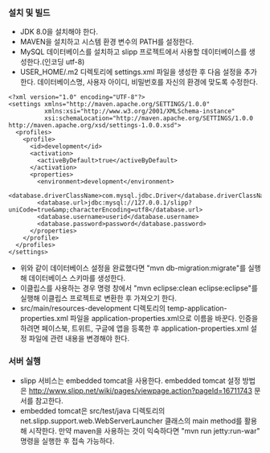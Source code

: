 ### 설치 및 빌드
* JDK 8.0을 설치해야 한다.
* MAVEN을 설치하고 시스템 환경 변수의 PATH를 설정한다.
* MySQL 데이터베이스를 설치하고 slipp 프로젝트에서 사용할 데이터베이스를 생성한다.(인코딩 utf-8)
* USER_HOME/.m2 디렉토리에 settings.xml 파일을 생성한 후 다음 설정을 추가한다. 데이터베이스명, 사용자 아이디, 비밀번호를 자신의 환경에 맞도록 수정한다.

```
<?xml version="1.0" encoding="UTF-8"?>
<settings xmlns="http://maven.apache.org/SETTINGS/1.0.0"
          xmlns:xsi="http://www.w3.org/2001/XMLSchema-instance"
          xsi:schemaLocation="http://maven.apache.org/SETTINGS/1.0.0 http://maven.apache.org/xsd/settings-1.0.0.xsd">
  <profiles>
    <profile>
      <id>development</id>
      <activation>
        <activeByDefault>true</activeByDefault>
      </activation>
      <properties>
        <environment>development</environment>
        <database.driverClassName>com.mysql.jdbc.Driver</database.driverClassName>
        <database.url>jdbc:mysql://127.0.0.1/slipp?uniCode=true&amp;characterEncoding=utf8</database.url>
        <database.username>userid</database.username>
        <database.password>password</database.password>
      </properties>
    </profile>
  </profiles>
</settings>
```

* 위와 같이 데이터베이스 설정을 완료했다면 "mvn db-migration:migrate"를 실행해 데이터베이스 스키마를 생성한다.
* 이클립스를 사용하는 경우 명령 창에서 "mvn eclipse:clean eclipse:eclipse"를 실행해 이클립스 프로젝트로 변환한 후 가져오기 한다.
* src/main/resources-development 디렉토리의 temp-application-properties.xml 파일을 application-properties.xml으로 이름을 바꾼다. 인증을 하려면 페이스북, 트위트, 구글에 앱을 등록한 후 application-properties.xml 설정 파일에 관련 내용을 변경해야 한다.

### 서버 실행
* slipp 서비스는 embedded tomcat을 사용한다. embedded tomcat 설정 방법은 http://www.slipp.net/wiki/pages/viewpage.action?pageId=16711743 문서를 참고한다.
* embedded tomcat은 src/test/java 디렉토리의 net.slipp.support.web.WebServerLauncher 클래스의 main method를 활용해 시작한다. 만약 maven을 사용하는 것이 익숙하다면 "mvn run jetty:run-war" 명령을 실행한 후 접속 가능하다.

